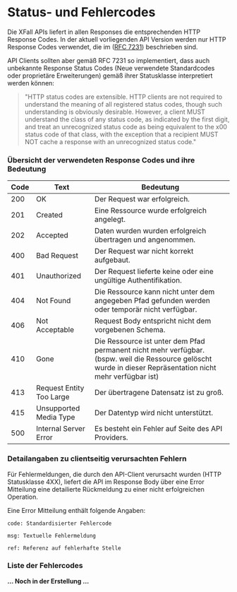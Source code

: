 # Status- und Fehlercodes

Die XFall APIs liefert in allen Responses die entsprechenden HTTP Response Codes. In der aktuell vorliegenden API Version werden nur HTTP Response Codes verwendet, die im ([RFC 7231](https://tools.ietf.org/html/rfc7231)) beschrieben sind. 

API Clients sollten aber gemäß RFC 7231 so implementiert, dass auch unbekannte Response Status Codes  (Neue verwendete Standardcodes oder proprietäre Erweiterungen) gemäß ihrer Statusklasse interpretiert werden können:
>    "HTTP status codes are extensible.  HTTP clients are not required to
   understand the meaning of all registered status codes, though such
   understanding is obviously desirable.  However, a client MUST
   understand the class of any status code, as indicated by the first
   digit, and treat an unrecognized status code as being equivalent to
   the x00 status code of that class, with the exception that a
   recipient MUST NOT cache a response with an unrecognized status code."


### Übersicht der verwendeten Response Codes und ihre Bedeutung

Code | Text | Bedeutung
---------|----------|---------
 200 | OK | Der Request war erfolgreich.
 201 | Created | Eine Ressource wurde erfolgreich angelegt.
 202 | Accepted | Daten wurden wurden erfolgreich übertragen und angenommen.
 400 | Bad Request | Der Request war nicht korrekt aufgebaut.
 401 | Unauthorized | Der Request lieferte keine oder eine ungültige Authentifikation.
 404 | Not Found | Die Ressource kann nicht unter dem angegeben Pfad gefunden werden oder temporär nicht verfügbar.
 406 | Not Acceptable | Request Body entspricht nicht dem vorgebenen Schema.
 410 | Gone | Die Ressource ist unter dem Pfad permanent nicht mehr verfügbar. (bspw. weil die Ressource gelöscht wurde in dieser Repräsentation nicht mehr verfügbar ist)
 413 | Request Entity Too Large | Der übertragene Datensatz ist zu groß.
 415 | Unsupported Media Type | Der Datentyp wird nicht unterstützt.
 500 | Internal Server Error | Es besteht ein Fehler auf Seite des API Providers.

### Detailangaben zu clientseitig verursachten Fehlern

Für Fehlermeldungen, die durch den API-Client verursacht wurden (HTTP Statusklasse 4XX), liefert die API im Response Body über eine Error Mitteilung eine detailierte Rückmeldung zu einer nicht erfolgreichen Operation. 

Eine Error Mitteilung enthält folgende Angaben:

    code: Standardisierter Fehlercode

    msg: Textuelle Fehlermeldung

    ref: Referenz auf fehlerhafte Stelle

### Liste der Fehlercodes

**... Noch in der Erstellung ...**